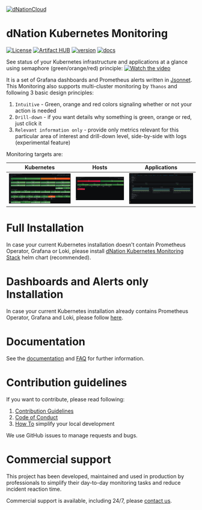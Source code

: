 <a href="https://dNation.cloud/"><img src="https://cdn.ifne.eu/public/icons/dnation.png" width="250" alt="dNationCloud"></a>

# dNation Kubernetes Monitoring
[![License](https://img.shields.io/badge/License-Apache%202.0-blue.svg)](https://opensource.org/licenses/Apache-2.0)
[![Artifact HUB](https://img.shields.io/endpoint?url=https://artifacthub.io/badge/repository/dnationcloud)](https://artifacthub.io/packages/search?repo=dnationcloud)
[![version](https://img.shields.io/badge/dynamic/yaml?color=blue&label=Version&prefix=v&query=%24.appVersion&url=https%3A%2F%2Fraw.githubusercontent.com%2FdNationCloud%2Fkubernetes-monitoring%2Fmain%2Fchart%2FChart.yaml)](https://artifacthub.io/packages/search?repo=dnationcloud)
[![docs](https://img.shields.io/github/actions/workflow/status/dNationCloud/kubernetes-monitoring/generate-docs.yaml?branch=main&label=Docs)](https://dnationcloud.github.io/kubernetes-monitoring/docs/documentation/)

See status of your Kubernetes infrastructure and applications at a glance using semaphore (green/orange/red) principle:
[![Watch the video](https://cdn.ifne.eu/public/icons/dnation_k8sm8g_screenshot.png)](https://www.youtube.com/watch?v=Kf_GBb6XRqU)

It is a set of Grafana dashboards and Prometheus alerts written in [Jsonnet](https://jsonnet.org/). This Monitoring also supports multi-cluster monitoring by `Thanos` and following 3 basic design principles:

1. `Intuitive` - Green, orange and red colors signaling whether or not your action is needed
1. `Drill-down` - if you want details why something is green, orange or red, just click it
1. `Relevant information only` - provide only metrics relevant for this particular area of interest and drill-down level, side-by-side with logs (experimental feature)

Monitoring targets are:

| Kubernetes | Hosts | Applications |
|:----------:|:-----------:|:------------------:|
| ![Kubernetes](docs/images/l1_k8s.png) | ![Hosts](docs/images/l1_host.png) | ![Applications](docs/images/l2_k8s_app.png) |

# Full Installation
In case your current Kubernetes installation doesn't contain Prometheus Operator, Grafana or Loki, please install [dNation Kubernetes Monitoring Stack](https://github.com/dNationCloud/kubernetes-monitoring-stack) helm chart (recommended).

# Dashboards and Alerts only Installation
In case your current Kubernetes installation already contains Prometheus Operator, Grafana and Loki, please follow [here](GETTING_STARTED.md).

# Documentation
See the [documentation](https://dnationcloud.github.io/kubernetes-monitoring/docs/documentation) and [FAQ](https://dnationcloud.github.io/kubernetes-monitoring/helpers/FAQ/) for further information.  

# Contribution guidelines
If you want to contribute, please read following:

1. [Contribution Guidelines](CONTRIBUTING.md) 
1. [Code of Conduct](CODE_OF_CONDUCT.md) 
1. [How To](helpers/README.md) simplify your local development

We use GitHub issues to manage requests and bugs.

# Commercial support
This project has been developed, maintained and used in production by professionals to simplify their day-to-day monitoring tasks and reduce incident reaction time.

Commercial support is available, including 24/7, please [contact us](mailto:cloud@dNation.cloud?subject=Request%20for%20commercial%20support%20of%20dNation%20Kubernetes%20Monitoring).
